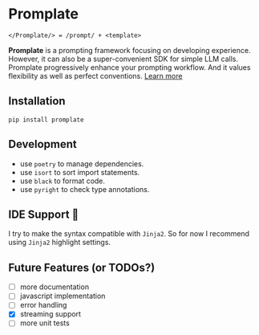 # Promplate

```text
</Promplate/> = /prompt/ + <template>
```

**Promplate** is a prompting framework focusing on developing experience. However, it can also be a super-convenient SDK for simple LLM calls. Promplate progressively enhance your prompting workflow. And it values flexibility as well as perfect conventions. [Learn more](https://docs.promplate.dev/py)

## Installation

```shell
pip install promplate
```

## Development

- use `poetry` to manage dependencies.
- use `isort` to sort import statements.
- use `black` to format code.
- use `pyright` to check type annotations.

## IDE Support 🌹

I try to make the syntax compatible with `Jinja2`. So for now I recommend using `Jinja2` highlight settings.

## Future Features (or TODOs?)

- [ ] more documentation
- [ ] javascript implementation
- [ ] error handling
- [x] streaming support
- [ ] more unit tests
